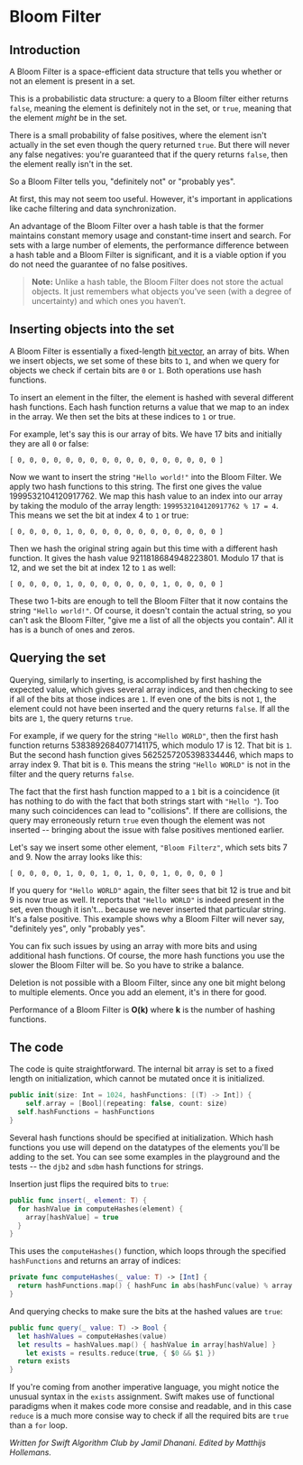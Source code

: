 # Bloom Filter

## Introduction

A Bloom Filter is a space-efficient data structure that tells you whether or not an element is present in a set.

This is a probabilistic data structure: a query to a Bloom filter either returns `false`, meaning the element is definitely not in the set, or `true`, meaning that the element *might* be in the set.

There is a small probability of false positives, where the element isn't actually in the set even though the query returned `true`. But there will never any false negatives: you're guaranteed that if the query returns `false`, then the element really isn't in the set.

So a Bloom Filter tells you, "definitely not" or "probably yes".

At first, this may not seem too useful. However, it's important in applications like cache filtering and data synchronization.

An advantage of the Bloom Filter over a hash table is that the former maintains constant memory usage and constant-time insert and search. For sets with a large number of elements, the performance difference between a hash table and a Bloom Filter is significant, and it is a viable option if you do not need the guarantee of no false positives.

> **Note:** Unlike a hash table, the Bloom Filter does not store the actual objects. It just remembers what objects you’ve seen (with a degree of uncertainty) and which ones you haven’t.

## Inserting objects into the set

A Bloom Filter is essentially a fixed-length [bit vector](../Bit%20Set/), an array of bits. When we insert objects, we set some of these bits to `1`, and when we query for objects we check if certain bits are `0` or `1`. Both operations use hash functions.

To insert an element in the filter, the element is hashed with several different hash functions. Each hash function returns a value that we map to an index in the array. We then set the bits at these indices to `1` or true.

For example, let's say this is our array of bits. We have 17 bits and initially they are all `0` or false:

	[ 0, 0, 0, 0, 0, 0, 0, 0, 0, 0, 0, 0, 0, 0, 0, 0, 0 ]

Now we want to insert the string `"Hello world!"` into the Bloom Filter. We apply two hash functions to this string. The first one gives the value 1999532104120917762. We map this hash value to an index into our array by taking the modulo of the array length: `1999532104120917762 % 17 = 4`. This means we set the bit at index 4 to `1` or true:

	[ 0, 0, 0, 0, 1, 0, 0, 0, 0, 0, 0, 0, 0, 0, 0, 0, 0 ]

Then we hash the original string again but this time with a different hash function. It gives the hash value 9211818684948223801. Modulo 17 that is 12, and we set the bit at index 12 to `1` as well:

	[ 0, 0, 0, 0, 1, 0, 0, 0, 0, 0, 0, 0, 1, 0, 0, 0, 0 ]

These two 1-bits are enough to tell the Bloom Filter that it now contains the string `"Hello world!"`. Of course, it doesn't contain the actual string, so you can't ask the Bloom Filter, "give me a list of all the objects you contain". All it has is a bunch of ones and zeros.

## Querying the set

Querying, similarly to inserting, is accomplished by first hashing the expected value, which gives several array indices, and then checking to see if all of the bits at those indices are `1`. If even one of the bits is not `1`, the element could not have been inserted and the query returns `false`. If all the bits are `1`, the query returns `true`.

For example, if we query for the string `"Hello WORLD"`, then the first hash function returns 5383892684077141175, which modulo 17 is 12. That bit is `1`. But the second hash function gives 5625257205398334446, which maps to array index 9. That bit is `0`. This means the string `"Hello WORLD"` is not in the filter and the query returns `false`.

The fact that the first hash function mapped to a `1` bit is a coincidence (it has nothing to do with the fact that both strings start with `"Hello "`). Too many such coincidences can lead to "collisions". If there are collisions, the query may erroneously return `true` even though the element was not inserted -- bringing about the issue with false positives mentioned earlier.

Let's say we insert some other element, `"Bloom Filterz"`, which sets bits 7 and 9. Now the array looks like this:

	[ 0, 0, 0, 0, 1, 0, 0, 1, 0, 1, 0, 0, 1, 0, 0, 0, 0 ]

If you query for `"Hello WORLD"` again, the filter sees that bit 12 is true and bit 9 is now true as well. It reports that `"Hello WORLD"` is indeed present in the set, even though it isn't... because we never inserted that particular string. It's a false positive. This example shows why a Bloom Filter will never say, "definitely yes", only "probably yes".

You can fix such issues by using an array with more bits and using additional hash functions. Of course, the more hash functions you use the slower the Bloom Filter will be. So you have to strike a balance.

Deletion is not possible with a Bloom Filter, since any one bit might belong to multiple elements. Once you add an element, it's in there for good.

Performance of a Bloom Filter is **O(k)** where **k** is the number of hashing functions.

## The code

The code is quite straightforward. The internal bit array is set to a fixed length on initialization, which cannot be mutated once it is initialized.

```swift
public init(size: Int = 1024, hashFunctions: [(T) -> Int]) {
	self.array = [Bool](repeating: false, count: size)
  self.hashFunctions = hashFunctions
}
```

Several hash functions should be specified at initialization. Which hash functions you use will depend on the datatypes of the elements you'll be adding to the set. You can see some examples in the playground and the tests -- the `djb2` and `sdbm` hash functions for strings.

Insertion just flips the required bits to `true`:

```swift
public func insert(_ element: T) {
  for hashValue in computeHashes(element) {
    array[hashValue] = true
  }
}
```

This uses the `computeHashes()` function, which loops through the specified `hashFunctions` and returns an array of indices:

```swift
private func computeHashes(_ value: T) -> [Int] {
  return hashFunctions.map() { hashFunc in abs(hashFunc(value) % array.count) }
}
```

And querying checks to make sure the bits at the hashed values are `true`:

```swift
public func query(_ value: T) -> Bool {
  let hashValues = computeHashes(value)
  let results = hashValues.map() { hashValue in array[hashValue] }
	let exists = results.reduce(true, { $0 && $1 })
  return exists
}
```

If you're coming from another imperative language, you might notice the unusual syntax in the `exists` assignment. Swift makes use of functional paradigms when it makes code more consise and readable, and in this case `reduce` is a much more consise way to check if all the required bits are `true` than a `for` loop.

*Written for Swift Algorithm Club by Jamil Dhanani. Edited by Matthijs Hollemans.*
